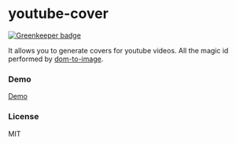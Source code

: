 # youtube-cover

[![Greenkeeper badge](https://badges.greenkeeper.io/durancristhian/youtube-cover.svg)](https://greenkeeper.io/)

It allows you to generate covers for youtube videos. All the magic id performed by [dom-to-image](https://github.com/tsayen/dom-to-image).

### Demo

[Demo](http://durancristhian.github.io/youtube-cover)

### License

MIT
